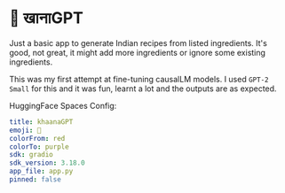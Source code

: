 # 🍲️ खानाGPT

Just a basic app to generate Indian recipes from listed ingredients. It's good, not great, it might add more ingredients or ignore some existing ingredients.

This was my first attempt at fine-tuning causalLM models. I used `GPT-2 Small` for this and it was fun, learnt a lot and the outputs are as expected.


HuggingFace Spaces Config:

```YAML
title: khaanaGPT
emoji: 🍲️
colorFrom: red
colorTo: purple
sdk: gradio
sdk_version: 3.18.0
app_file: app.py
pinned: false
```

